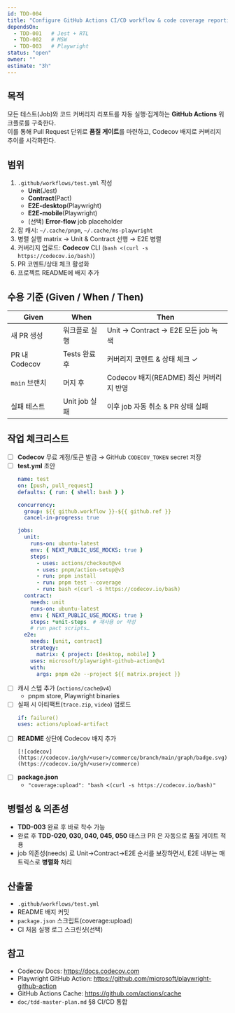```yaml
---
id: TDD-004
title: "Configure GitHub Actions CI/CD workflow & code coverage reporting"
dependsOn:
  - TDD-001   # Jest + RTL
  - TDD-002   # MSW
  - TDD-003   # Playwright
status: "open"
owner: ""
estimate: "3h"
---
```


## 목적
모든 테스트(Job)와 코드 커버리지 리포트를 자동 실행·집계하는 **GitHub Actions** 워크플로를 구축한다.  
이를 통해 Pull Request 단위로 **품질 게이트**를 마련하고, Codecov 배지로 커버리지 추이를 시각화한다.

## 범위
1. `.github/workflows/test.yml` 작성  
   - **Unit**(Jest)  
   - **Contract**(Pact)  
   - **E2E-desktop**(Playwright)  
   - **E2E-mobile**(Playwright)  
   - (선택) **Error-flow** job placeholder  
2. 잡 캐시: `~/.cache/pnpm`, `~/.cache/ms-playwright`  
3. 병렬 실행 matrix → Unit & Contract 선행 → E2E 병렬  
4. 커버리지 업로드: **Codecov** CLI (`bash <(curl -s https://codecov.io/bash)`)  
5. PR 코멘트/상태 체크 활성화  
6. 프로젝트 README에 배지 추가

## 수용 기준 (Given / When / Then)

| Given | When | Then |
|-------|------|------|
| 새 PR 생성 | 워크플로 실행 | Unit → Contract → E2E 모든 job 녹색 |
| PR 내 Codecov | Tests 완료 후 | 커버리지 코멘트 & 상태 체크 ✓ |
| `main` 브랜치 | 머지 후 | Codecov 배지(README) 최신 커버리지 반영 |
| 실패 테스트 | Unit job 실패 | 이후 job 자동 취소 & PR 상태 실패 |

## 작업 체크리스트
- [ ] **Codecov** 무료 계정/토큰 발급 → GitHub `CODECOV_TOKEN` secret 저장
- [ ] **test.yml** 초안  
  ```yaml
  name: test
  on: [push, pull_request]
  defaults: { run: { shell: bash } }

  concurrency:
    group: ${{ github.workflow }}-${{ github.ref }}
    cancel-in-progress: true

  jobs:
    unit:
      runs-on: ubuntu-latest
      env: { NEXT_PUBLIC_USE_MOCKS: true }
      steps:
        - uses: actions/checkout@v4
        - uses: pnpm/action-setup@v3
        - run: pnpm install
        - run: pnpm test --coverage
        - run: bash <(curl -s https://codecov.io/bash)
    contract:
      needs: unit
      runs-on: ubuntu-latest
      env: { NEXT_PUBLIC_USE_MOCKS: true }
      steps: *unit-steps  # 재사용 or 작성
      # run pact scripts…
    e2e:
      needs: [unit, contract]
      strategy:
        matrix: { project: [desktop, mobile] }
      uses: microsoft/playwright-github-action@v1
      with:
        args: pnpm e2e --project ${{ matrix.project }}

  ```
- [ ] 캐시 스텝 추가 (`actions/cache@v4`)  
  - pnpm store, Playwright binaries
- [ ] 실패 시 아티팩트(`trace.zip`, `video`) 업로드  
  ```yaml
  if: failure()
  uses: actions/upload-artifact
  ```
- [ ] **README** 상단에 Codecov 배지 추가  
  ```
  [![codecov](https://codecov.io/gh/<user>/commerce/branch/main/graph/badge.svg)](https://codecov.io/gh/<user>/commerce)
  ```
- [ ] **package.json**  
  - `"coverage:upload": "bash <(curl -s https://codecov.io/bash)"`

## 병렬성 & 의존성
- **TDD-003** 완료 후 바로 착수 가능  
- 완료 후 **TDD-020, 030, 040, 045, 050** 태스크 PR 은 자동으로 품질 게이트 적용  
- job 의존성(needs) 로 Unit→Contract→E2E 순서를 보장하면서, E2E 내부는 매트릭스로 **병렬화** 처리

## 산출물
- `.github/workflows/test.yml`
- README 배지 커밋
- `package.json` 스크립트(coverage:upload)
- CI 처음 실행 로그 스크린샷(선택)  

## 참고
- Codecov Docs: https://docs.codecov.com
- Playwright GitHub Action: https://github.com/microsoft/playwright-github-action
- GitHub Actions Cache: https://github.com/actions/cache
- `doc/tdd-master-plan.md` §8 CI/CD 통합
